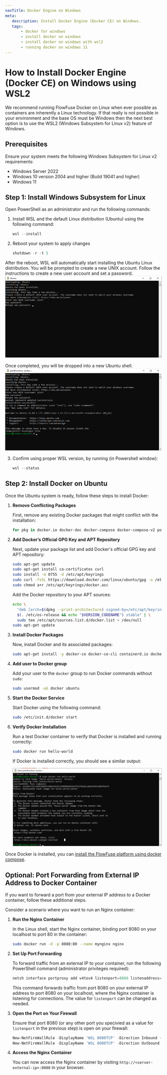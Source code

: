 ```yaml
---
navTitle: Docker Engine on Windows
meta:
   description: Install Docker Engine (Docker CE) on Windows.
   tags: 
       - docker for windows
       - install docker on windows
       - install docker on windows with wsl2
       - running docker on windows 11
---
```


# How to Install Docker Engine (Docker CE) on Windows using WSL2

We recommend running FlowFuse Docker on Linux when ever possible as containers are inherently a Linux technology. If that really is not possible in your environment and the base OS must be Windows then the next best option is to use the WSL2 (Windows Subsystem for Linux v2) feature of Windows.

## Prerequisites

Ensure your system meets the following Windows Subsystem for Linux v2 requirements:

- Windows Server 2022
- Windows 10 version 2004 and higher (Build 19041 and higher)
- Windows 11

## Step 1: Install Windows Subsystem for Linux 

Open PowerShell as an administrator and run the following commands:

1. Install WSL and the default Linux distribution (Ubuntu) using the following command:
   ```powershell
   wsl --install
   ```

2. Reboot your system to apply changes
   ```powershell
   shutdown -r -t 5
   ```

  After the reboot, WSL will automatically start installing the Ubuntu Linux distribution.
   You will be prompted to create a new UNIX account. Follow the instructions to create a new user account and set a password.
   ![wsl-unix-user-creation](../images/wsl-unix-user.png)

   Once completed, you will be dropped into a new Ubuntu shell.
   ![wsl-install-complete](../images/wsl-install-complete.png)

3. Confirm using proper WSL version, by running (in Powershell window):
   ```powershell
   wsl --status
   ```

## Step 2: Install Docker on Ubuntu

Once the Ubuntu system is ready, follow these steps to install Docker:

1. **Remove Conflicting Packages**

   First, remove any existing Docker packages that might conflict with the installation:

   ```bash
   for pkg in docker.io docker-doc docker-compose docker-compose-v2 podman-docker containerd runc; do sudo apt-get remove $pkg; done
   ```

2. **Add Docker’s Official GPG Key and APT Repository**

   Next, update your package list and add Docker's official GPG key and APT repository:

   ```bash
   sudo apt-get update
   sudo apt-get install ca-certificates curl
   sudo install -m 0755 -d /etc/apt/keyrings
   sudo curl -fsSL https://download.docker.com/linux/ubuntu/gpg -o /etc/apt/keyrings/docker.asc
   sudo chmod a+r /etc/apt/keyrings/docker.asc
   ```

   Add the Docker repository to your APT sources:

   ```bash
   echo \
     "deb [arch=$(dpkg --print-architecture) signed-by=/etc/apt/keyrings/docker.asc] https://download.docker.com/linux/ubuntu \
     $(. /etc/os-release && echo "$VERSION_CODENAME") stable" | \
     sudo tee /etc/apt/sources.list.d/docker.list > /dev/null
   sudo apt-get update
   ```

3. **Install Docker Packages**

   Now, install Docker and its associated packages:

   ```bash
   sudo apt-get install -y docker-ce docker-ce-cli containerd.io docker-buildx-plugin docker-compose-plugin
   ```

4. **Add user to Docker group**

   Add your user to the `docker` group to run Docker commands without `sudo`:

   ```bash
   sudo usermod -aG docker ubuntu
   ```

5. **Start the Docker Service**

   Start Docker using the following command:

   ```bash
   sudo /etc/init.d/docker start
   ```

6. **Verify Docker Installation**

   Run a test Docker container to verify that Docker is installed and running correctly:

   ```bash
   sudo docker run hello-world
   ```

   If Docker is installed correctly, you should see a similar output:

   ![wsl-docker-installation-complete](../images/wsl-docker-complete.png)


Once Docker is installed, you can [install the FlowFuse platform using docker compose](./README.md).


## Optional: Port Forwarding from External IP Address to Docker Container

If you want to forward a port from your external IP address to a Docker container, follow these additional steps.

Consider a scenario where you want to run an Nginx container:

1. **Run the Nginx Container**

   In the Linux shell, start the Nginx container, binding port 8080 on your localhost to port 80 in the container:

   ```bash
   sudo docker run -d -p 8080:80 --name mynginx nginx
   ```

2. **Set Up Port Forwarding**

   To forward traffic from an external IP to your container, run the following PowerShell command (administrator privileges required):

   ```powershell
   netsh interface portproxy add v4tov4 listenport=8080 listenaddress=0.0.0.0 connectport=8080 connectaddress=127.0.0.1
   ```
   
   This command forwards traffic from port 8080 on your external IP address to port 8080 on your localhost, where the Nginx container is listening for connections.
   The value for `listenport` can be changed as needed.

3. **Open the Port on Your Firewall**

   Ensure that port 8080 (or any other port you specivied as a value for `listenport` in the previous step) is open on your firewall:

   ```powershell
   New-NetFireWallRule -DisplayName 'WSL 8080TCP' -Direction Inbound -LocalPort 8080 -Action Allow -Protocol TCP
   New-NetFireWallRule -DisplayName 'WSL 8080TCP' -Direction Outbound -LocalPort 8080 -Action Allow -Protocol TCP
   ```

4. **Access the Nginx Container** 

   You can now access the Nginx container by visiting `http://<server-external-ip>:8080` in your browser.
